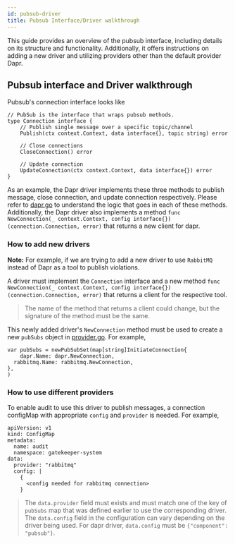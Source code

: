 ```yaml
---
id: pubsub-driver
title: Pubsub Interface/Driver walkthrough
---
```


This guide provides an overview of the pubsub interface, including details on its structure and functionality. Additionally, it offers instructions on adding a new driver and utilizing providers other than the default provider Dapr.

## Pubsub interface and Driver walkthrough

Pubsub's connection interface looks like
```
// PubSub is the interface that wraps pubsub methods.
type Connection interface {
	// Publish single message over a specific topic/channel
	Publish(ctx context.Context, data interface{}, topic string) error

	// Close connections
	CloseConnection() error

	// Update connection
	UpdateConnection(ctx context.Context, data interface{}) error
}
```

As an example, the Dapr driver implements these three methods to publish message, close connection, and update connection respectively. Please refer to [dapr.go](https://github.com/open-policy-agent/gatekeeper/blob/master/pkg/pubsub/dapr/dapr.go) to understand the logic that goes in each of these methods. Additionally, the Dapr driver also implements a method `func NewConnection(_ context.Context, config interface{}) (connection.Connection, error)` that returns a new client for dapr.

### How to add new drivers

**Note:** For example, if we are trying to add a new driver to use `RabbitMQ` instead of Dapr as a tool to publish violations.

A driver must implement the `Connection` interface and a new method  `func NewConnection(_ context.Context, config interface{}) (connection.Connection, error)` that returns a client for the respective tool.

> The name of the method that returns a client could change, but the signature of the method must be the same.

This newly added driver's `NewConnection` method must be used to create a new `pubSubs` object in [provider.go](https://github.com/open-policy-agent/gatekeeper/blob/master/pkg/pubsub/provider/provider.go). For example,

```
var pubSubs = newPubSubSet(map[string]InitiateConnection{
	dapr.Name: dapr.NewConnection,
  rabbitmq.Name: rabbitmq.NewConnection,
},
)
```

### How to use different providers

To enable audit to use this driver to publish messages, a connection configMap with appropriate `config` and `provider` is needed. For example,

```
apiVersion: v1
kind: ConfigMap
metadata:
  name: audit
  namespace: gatekeeper-system
data:
  provider: "rabbitmq"
  config: |
    {
      <config needed for rabbitmq connection>
    }
```

> The `data.provider` field must exists and must match one of the key of `pubSubs` map that was defined earlier to use the corresponding driver. The `data.config` field in the configuration can vary depending on the driver being used. For dapr driver, `data.config` must be `{"component": "pubsub"}`.